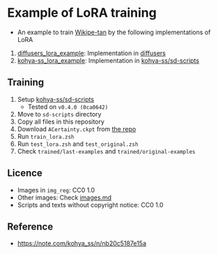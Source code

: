 
# Example of LoRA training

- An example to train [Wikipe-tan](https://en.wikipedia.org/wiki/Wikipedia:Wikipe-tan) by the following implementations of LoRA

1. [diffusers_lora_example](diffusers_lora_example): Implementation in [diffusers](https://github.com/huggingface/diffusers)
2. [kohya-ss_lora_example](kohya-ss_lora_example): Implementation in [kohya-ss/sd-scripts](https://github.com/kohya-ss/sd-scripts)

## Training

1. Setup [kohya-ss/sd-scripts](https://github.com/kohya-ss/sd-scripts)
    - Tested on ``v0.4.0 (0ca0642)``
2. Move to ``sd-scripts`` directory
3. Copy all files in this repository
4. Download ``ACertainty.ckpt`` from [the repo](https://huggingface.co/JosephusCheung/ACertainty/blob/main/ACertainty.ckpt)
5. Run ``train_lora.zsh``
6. Run ``test_lora.zsh`` and ``test_original.zsh``
7. Check ``trained/last-examples`` and ``trained/original-examples``

## Licence

- Images in ``img_reg``: CC0 1.0
- Other images: Check [images.md](images.md)
- Scripts and texts without copyright notice: CC0 1.0

## Reference

- <https://note.com/kohya_ss/n/nb20c5187e15a>
